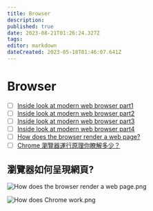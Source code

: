 ```yaml
---
title: Browser
description: 
published: true
date: 2023-08-21T01:26:24.327Z
tags: 
editor: markdown
dateCreated: 2023-05-18T01:46:07.641Z
---
```


# Browser
- [ ] [Inside look at modern web browser part1](https://developer.chrome.com/blog/inside-browser-part1/)
- [ ] [Inside look at modern web browser part2](https://developer.chrome.com/blog/inside-browser-part2/)
- [ ] [Inside look at modern web browser part3](https://developer.chrome.com/blog/inside-browser-part3/)
- [ ] [Inside look at modern web browser part4](https://developer.chrome.com/blog/inside-browser-part4/)
- [ ] [How does the browser render a web page?](https://blog.bytebytego.com/p/new-system-design-youtube-channel?utm_source=profile&utm_medium=reader2)
- [ ] [Chrome 瀏覽器運行原理你瞭解多少？](https://mp.weixin.qq.com/s/wjrcO2Ej7BEThWVsCnXEtA)

## 瀏覽器如何呈現網頁?

![How does the browser render a web page.png](http://192.168.25.60:8000/files/file_storage/36dd4a1d.png)

![How does Chrome work.png](http://192.168.25.60:8000/files/file_storage/4b3e57b7.png)


